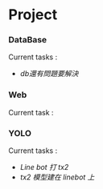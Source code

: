 # Project

### DataBase

Current tasks : 

- *db還有問題要解決*

### Web

Current task : 

### YOLO

Current tasks : 

- *Line bot 打 tx2*
- *tx2 模型建在 linebot 上*
